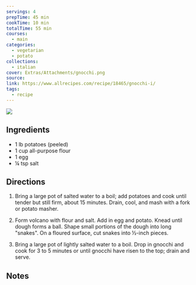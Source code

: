 ```yaml
---
servings: 4
prepTime: 45 min
cookTime: 10 min
totalTime: 55 min
courses:
  - main
categories:
  - vegetarian
  - potato
collections:
  - italian
cover: Extras/Attachments/gnocchi.png
source:
link: https://www.allrecipes.com/recipe/18465/gnocchi-i/
tags:
  - recipe
---
```


![](Extras/Attachments/gnocchi.png)


## Ingredients

- 1 lb potatoes (peeled)
- 1 cup all-purpose flour
- 1 egg
- ¼ tsp salt


## Directions

1. Bring a large pot of salted water to a boil; add potatoes and cook until tender but still firm, about 15 minutes. Drain, cool, and mash with a fork or potato masher.

2. Form volcano with flour and salt. Add in egg and potato. Knead until dough forms a ball. Shape small portions of the dough into long "snakes". On a floured surface, cut snakes into ½-inch pieces.

3. Bring a large pot of lightly salted water to a boil. Drop in gnocchi and cook for 3 to 5 minutes or until gnocchi have risen to the top; drain and serve.


## Notes
